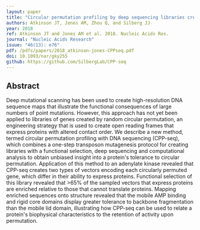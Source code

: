 ```yaml
---
layout: paper
title: "Circular permutation profiling by deep sequencing libraries created using transposon mutagenesis "
authors: Atkinson JT, Jones AM, Zhou Q, and Silberg JJ
year: 2018
ref: Atkinson JT and Jones AM et al. 2018. Nucleic Acids Res.
journal: "Nucleic Acids Research"
isuue: "46(13): e76"
pdf: /pdfs/papers/2018_atkinson-jones-CPPseq.pdf
doi: 10.1093/nar/gky255
github: https://github.com/SilbergLab/CPP-seq 
---
```


## Abstract

Deep mutational scanning has been used to create high-resolution DNA sequence maps that illustrate the functional consequences of large numbers of point mutations. However, this approach has not yet been applied to libraries of genes created by random circular permutation, an engineering strategy that is used to create open reading frames that express proteins with altered contact order. We describe a new method, termed circular permutation profiling with DNA sequencing (CPP-seq), which combines a one-step transposon mutagenesis protocol for creating libraries with a functional selection, deep sequencing and computational analysis to obtain unbiased insight into a protein's tolerance to circular permutation. Application of this method to an adenylate kinase revealed that CPP-seq creates two types of vectors encoding each circularly permuted gene, which differ in their ability to express proteins. Functional selection of this library revealed that >65% of the sampled vectors that express proteins are enriched relative to those that cannot translate proteins. Mapping enriched sequences onto structure revealed that the mobile AMP binding and rigid core domains display greater tolerance to backbone fragmentation than the mobile lid domain, illustrating how CPP-seq can be used to relate a protein's biophysical characteristics to the retention of activity upon permutation.